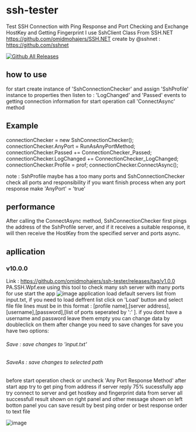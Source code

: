 # ssh-tester
Test SSH Connection with Ping Response and Port Checking and Exchange HostKey and Getting Fingerprint
I use SshClient Class From SSH.NET https://github.com/omidmohajers/SSH.NET create by @sshnet : https://github.com/sshnet

[![Github All Releases](https://img.shields.io/github/downloads/omidmohajers/ssh-tester/total.svg)]()

## how to use
for start create instance of 'SshConnectionChecker' and assign 'SshProfile' instance to properties
then listen to : 'LogChanged' and 'Passed' events to getting connection information 
for start operation call 'ConnectAsync' method

## Example
connectionChecker = new SshConnectionChecker();
                connectionChecker.AnyPort = RunAsAnyPortMethod;
                connectionChecker.Passed += ConnectionChecker_Passed;
                connectionChecker.LogChanged += ConnectionChecker_LogChanged;
                connectionChecker.Profile = prof;
                connectionChecker.ConnectAsync();
                
note : SshProfile maybe has a too many ports and SshConnectionChecker check all ports and responsibility if you want finish process when any port response make 'AnyPort' = 'true'

## performance
After calling the ConnectAsync method, SshConnectionChecker first pings the address of the SshProfile server, and if it receives a suitable response, it will then receive the HostKey from the specified server and ports async.

## apllication

### v10.0.0
Link : https://github.com/omidmohajers/ssh-tester/releases/tag/v1.0.0
PA.SSH.Wpf.exe using this tool to check many ssh server with many ports for use start the app
![image](https://user-images.githubusercontent.com/120931404/215487925-19c43cce-0273-42fd-b2ef-aa3cfe655f56.png)
application load default servers list from input.txt, if you need to load deffrent list click on 'Load' button and select file
file lines must be in this format : [profile name],[server address],[username],[password],[list of ports seperated by ':' ]. if you dont have a username and password leave them empty
you can change data by doubleclick on them after change you need to save changes for save you have two options:
###### Save : save changes to 'input.txt'
###### SaveAs : save changes to selected path

before start operation check or uncheck 'Any Port Response Method' 
after start app try to get ping from address if server reply 75% sucessfully app try connect to server and get hostkey and fingerprint data from server
all successfull result shown on right panel and other message shown on left botton panel
you can save result by best ping order or best response order to text file

![image](https://user-images.githubusercontent.com/120931404/215493628-8cdc21df-95ae-4986-8e4c-b4b7bdb9e4bb.png)
